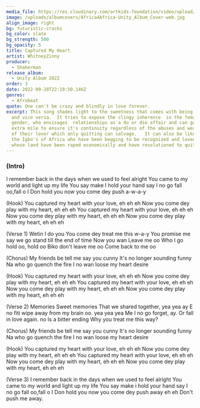 ```yaml
---
media_file: https://res.cloudinary.com/artkids-foundation/video/upload/v1664797981/03._WhitneyZinny_-_Captured_My_Heart_h1mrlp.mp3
image: /uploads/albumcovers/Africa4Africa-Unity_Album_Cover-web.jpg
align_image: right
bg: futuristic-cracks
bg_color: slate
bg_strength: 500
bg_opacity: 5
title: Captured My Heart
artist: WhitneyZinny
producer:
  - Shakerman
release_album:
  - Unity Album 2022
order: 3
date: 2022-09-28T22:19:50.146Z
genres:
  - Afrobeat
quote: One can't be crazy and blindly in love forever.
excerpt: This song shades light to the sweetness that comes with being in love
  and vice versa.  It tries to expose the clingy inherence  in the female
  gender, who envisages  relationships as a do or die affair and can go the
  extra mile to ensure it's continuity regardless of the abuses and weaknesses
  of their lover which only quitting can salvage.   It can also be likened to
  the Igbo's of Africa who have been begging to be recognized and loved and
  whose land have been raped economically and have resolutioned to quit.
---
```


### (Intro)
I remember back in the days when we used to feel alright
You came to my world and light up my life
You say make I hold your hand say I no go fall oo,fall o
I Don hold you now you come dey push a-w-a-y

(Hook)
You captured my heart with your love, eh eh eh
Now you come dey play with my heart, eh eh eh
You captured my heart with your love, eh eh eh
Now you come dey play with my heart, eh eh eh
Now you come dey play with my heart, eh eh eh

(Verse 1)
Wetin I do you
You come dey treat me this w-a-y
You promise me say we go stand till the end of time
Now you wan Leave me oo
Who I go hold oo, hold oo
Biko don't leave me oo
Come back to me oo

(Chorus)
My friends be tell me say you cunny
It's no longer sounding funny
Na who go quench the fire
I no wan loose my heart desire

(Hook)
You captured my heart with your love, eh eh eh
Now you come dey play with my heart, eh eh eh
You captured my heart with your love, eh eh eh
Now you come dey play with my heart, eh eh eh
Now you come dey play with my heart, eh eh eh

(Verse 2)
Memories
Sweet memories
That we shared together, yea yea ay
E no fiti wipe away from my brain oo. yea yea yea
Me I no go forget, ay. Or fall in love again. no
Is a bitter ending
Why you treat me this way?

(Chorus)
My friends be tell me say you cunny
It's no longer sounding funny
Na who go quench the fire
I no wan loose my heart desire

(Hook)
You captured my heart with your love, eh eh eh
Now you come dey play with my heart, eh eh eh
You captured my heart with your love, eh eh eh
Now you come dey play with my heart, eh eh eh
Now you come dey play with my heart, eh eh eh

(Verse 3)
I remember back in the days when we used to feel alright
You came to my world and light up my life
You say make i hold your hand say I no go fall oo,fall o
I Don hold you now you come dey push away eh eh
Don't push me away.